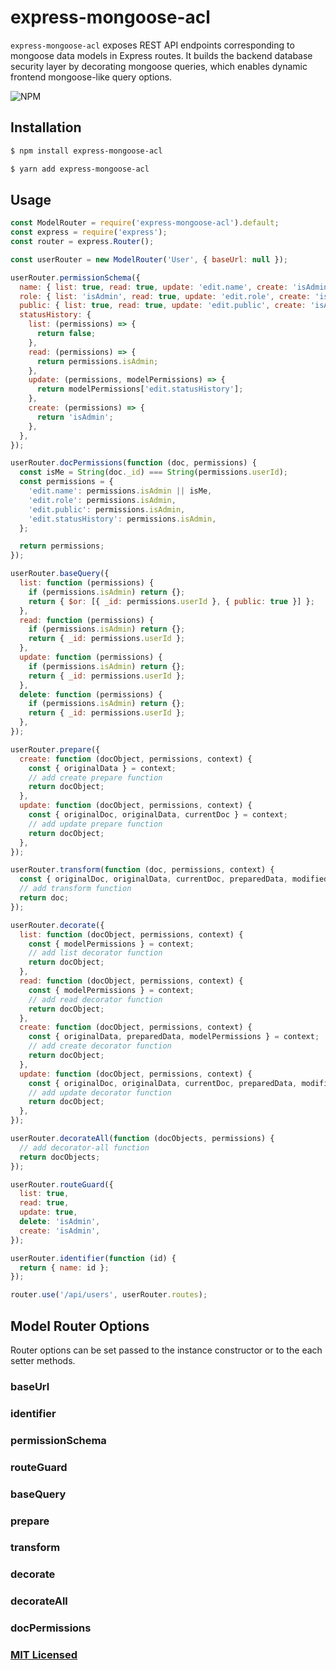 # express-mongoose-acl

`express-mongoose-acl` exposes REST API endpoints corresponding to mongoose data models in Express routes. It builds the backend database security layer by decorating mongoose queries, which enables dynamic frontend mongoose-like query options.

![NPM](https://img.shields.io/npm/v/express-mongoose-acl.svg)

## Installation

```sh
$ npm install express-mongoose-acl
```

```sh
$ yarn add express-mongoose-acl
```

## Usage

```js
const ModelRouter = require('express-mongoose-acl').default;
const express = require('express');
const router = express.Router();

const userRouter = new ModelRouter('User', { baseUrl: null });

userRouter.permissionSchema({
  name: { list: true, read: true, update: 'edit.name', create: 'isAdmin' },
  role: { list: 'isAdmin', read: true, update: 'edit.role', create: 'isAdmin' },
  public: { list: true, read: true, update: 'edit.public', create: 'isAdmin' },
  statusHistory: {
    list: (permissions) => {
      return false;
    },
    read: (permissions) => {
      return permissions.isAdmin;
    },
    update: (permissions, modelPermissions) => {
      return modelPermissions['edit.statusHistory'];
    },
    create: (permissions) => {
      return 'isAdmin';
    },
  },
});

userRouter.docPermissions(function (doc, permissions) {
  const isMe = String(doc._id) === String(permissions.userId);
  const permissions = {
    'edit.name': permissions.isAdmin || isMe,
    'edit.role': permissions.isAdmin,
    'edit.public': permissions.isAdmin,
    'edit.statusHistory': permissions.isAdmin,
  };

  return permissions;
});

userRouter.baseQuery({
  list: function (permissions) {
    if (permissions.isAdmin) return {};
    return { $or: [{ _id: permissions.userId }, { public: true }] };
  },
  read: function (permissions) {
    if (permissions.isAdmin) return {};
    return { _id: permissions.userId };
  },
  update: function (permissions) {
    if (permissions.isAdmin) return {};
    return { _id: permissions.userId };
  },
  delete: function (permissions) {
    if (permissions.isAdmin) return {};
    return { _id: permissions.userId };
  },
});

userRouter.prepare({
  create: function (docObject, permissions, context) {
    const { originalData } = context;
    // add create prepare function
    return docObject;
  },
  update: function (docObject, permissions, context) {
    const { originalDoc, originalData, currentDoc } = context;
    // add update prepare function
    return docObject;
  },
});

userRouter.transform(function (doc, permissions, context) {
  const { originalDoc, originalData, currentDoc, preparedData, modifiedPaths } = context;
  // add transform function
  return doc;
});

userRouter.decorate({
  list: function (docObject, permissions, context) {
    const { modelPermissions } = context;
    // add list decorator function
    return docObject;
  },
  read: function (docObject, permissions, context) {
    const { modelPermissions } = context;
    // add read decorator function
    return docObject;
  },
  create: function (docObject, permissions, context) {
    const { originalData, preparedData, modelPermissions } = context;
    // add create decorator function
    return docObject;
  },
  update: function (docObject, permissions, context) {
    const { originalDoc, originalData, currentDoc, preparedData, modifiedPaths, modelPermissions } = context;
    // add update decorator function
    return docObject;
  },
});

userRouter.decorateAll(function (docObjects, permissions) {
  // add decorator-all function
  return docObjects;
});

userRouter.routeGuard({
  list: true,
  read: true,
  update: true,
  delete: 'isAdmin',
  create: 'isAdmin',
});

userRouter.identifier(function (id) {
  return { name: id };
});

router.use('/api/users', userRouter.routes);
```

## Model Router Options

Router options can be set passed to the instance constructor or to the each setter methods.

### baseUrl

### identifier

### permissionSchema

### routeGuard

### baseQuery

### prepare

### transform

### decorate

### decorateAll

### docPermissions

### [MIT Licensed](LICENSE)
